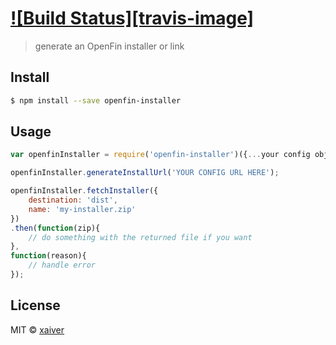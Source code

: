 # [![Build Status][travis-image]][travis-url]

> generate an OpenFin installer or link




## Install

```sh
$ npm install --save openfin-installer
```


## Usage

```js
var openfinInstaller = require('openfin-installer')({...your config obj...});

openfinInstaller.generateInstallUrl('YOUR CONFIG URL HERE');

openfinInstaller.fetchInstaller({
	destination: 'dist',
	name: 'my-installer.zip'
})
.then(function(zip){
	// do something with the returned file if you want
},
function(reason){
	// handle error
});

```


## License

MIT © [xaiver]()


[travis-url]: https://travis-ci.org/openfin/openfin-installer.svg

